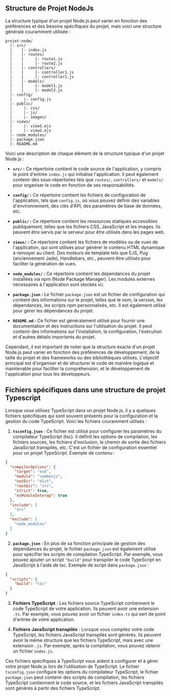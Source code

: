 ## Structure de Projet NodeJs

La structure typique d'un projet Node.js peut varier en fonction des préférences et des besoins spécifiques du projet, mais voici une structure générale couramment utilisée :

```
projet-node/
  |- src/
  |    |- index.js
  |    |- routes/
  |    |     |- route1.js
  |    |     |- route2.js
  |    |- controllers/
  |    |     |- controller1.js
  |    |     |- controller2.js
  |    |- models/
  |    |     |- model1.js
  |    |     |- model2.js
  |- config/
  |     |- config.js
  |- public/
  |     |- css/
  |     |- js/
  |     |- images/
  |- views/
  |     |- view1.ejs
  |     |- view2.ejs
  |- node_modules/
  |- package.json
  |- README.md
```

Voici une description de chaque élément de la structure typique d'un projet Node.js :

- **`src/` :** Ce répertoire contient le code source de l'application, y compris le point d'entrée `index.js` qui initialise l'application. Il peut également contenir des sous-répertoires tels que `routes/`, `controllers/` et `models/` pour organiser le code en fonction de ses responsabilités.

- **`config/` :** Ce répertoire contient les fichiers de configuration de l'application, tels que `config.js`, où vous pouvez définir des variables d'environnement, des clés d'API, des paramètres de base de données, etc.

- **`public/` :** Ce répertoire contient les ressources statiques accessibles publiquement, telles que les fichiers CSS, JavaScript et les images. Ils peuvent être servis par le serveur pour être utilisés dans les pages web.

- **`views/` :** Ce répertoire contient les fichiers de modèles ou de vues de l'application, qui sont utilisés pour générer le contenu HTML dynamique à renvoyer au client. Des moteurs de template tels que EJS, Pug (anciennement Jade), Handlebars, etc., peuvent être utilisés pour faciliter la génération de vues. 

- **`node_modules/` :** Ce répertoire contient les dépendances du projet installées via npm (Node Package Manager). Les modules externes nécessaires à l'application sont stockés ici.

- **`package.json` :** Le fichier `package.json` est un fichier de configuration qui contient des informations sur le projet, telles que le nom, la version, les dépendances, les scripts npm personnalisés, etc. Il est également utilisé pour gérer les dépendances du projet.

- **`README.md` :** Ce fichier est généralement utilisé pour fournir une documentation et des instructions sur l'utilisation du projet. Il peut contenir des informations sur l'installation, la configuration, l'exécution et d'autres détails importants du projet.

Cependant, il est important de noter que la structure exacte d'un projet Node.js peut varier en fonction des préférences de développement, de la taille du projet et des frameworks ou des bibliothèques utilisés. L'objectif principal est d'organiser et de structurer le code de manière logique et maintenable pour faciliter la compréhension, et le développement de l'application pour tous les développeurs.

## Fichiers spécifiques dans une structure de projet Typescript

Lorsque vous utilisez TypeScript dans un projet Node.js, il y a quelques fichiers spécifiques qui sont souvent présents pour la configuration et la gestion du code TypeScript. Voici les fichiers couramment utilisés :

1. **`tsconfig.json`** : Ce fichier est utilisé pour configurer les paramètres du compilateur TypeScript (tsc). Il définit les options de compilation, les fichiers sources, les fichiers d'exclusion, le chemin de sortie des fichiers JavaScript transpilés, etc. C'est un fichier de configuration essentiel pour un projet TypeScript. Exemple de contenu :

```json
{
  "compilerOptions": {
    "target": "es6",
    "module": "commonjs",
    "outDir": "dist",
    "rootDir": "src",
    "strict": true,
    "esModuleInterop": true
  },
  "include": [
    "src"
  ],
  "exclude": [
    "node_modules"
  ]
}
```

2. **`package.json`** : En plus de sa fonction principale de gestion des dépendances du projet, le fichier `package.json` est également utilisé pour spécifier les scripts de compilation TypeScript. Par exemple, vous pouvez ajouter un script `"build"` pour transpiler le code TypeScript en JavaScript à l'aide de tsc. Exemple de script dans `package.json` :

```json
{
  "scripts": {
    "build": "tsc"
  }
}
```

3. **Fichiers TypeScript** : Les fichiers source TypeScript contiennent le code TypeScript de votre application. Ils peuvent avoir une extension `.ts`. Par exemple, vous pouvez avoir un fichier `index.ts` qui sert de point d'entrée de votre application.

4. **Fichiers JavaScript transpilés** : Lorsque vous compilez votre code TypeScript, les fichiers JavaScript transpilés sont générés. Ils peuvent avoir la même structure que les fichiers TypeScript, mais avec une extension `.js`. Par exemple, après la compilation, vous pouvez obtenir un fichier `index.js`.

Ces fichiers spécifiques à TypeScript vous aident à configurer et à gérer votre projet Node.js lors de l'utilisation de TypeScript. Le fichier `tsconfig.json` configure les options du compilateur TypeScript, le fichier `package.json` peut contenir des scripts de compilation, les fichiers TypeScript contiennent le code source, et les fichiers JavaScript transpilés sont générés à partir des fichiers TypeScript. 